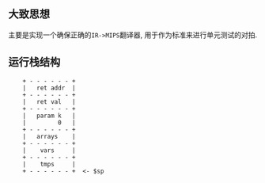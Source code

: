 
## 大致思想

主要是实现一个确保正确的`IR->MIPS`翻译器, 用于作为标准来进行单元测试的对拍.

## 运行栈结构

```
    + - - - - - - +
    |   ret addr  |
    + - - - - - - +
    |   ret val   |
    + - - - - - - +
    |   param k   |
    |         0   |
    + - - - - - - +
    |   arrays    |
    + - - - - - - +
    |    vars     |
    + - - - - - - +
    |    tmps     |
    + - - - - - - +  <- $sp
```

